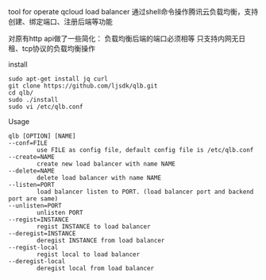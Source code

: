 tool for operate qcloud load balancer
通过shell命令操作腾讯云负载均衡，支持创建、绑定端口、注册后端等功能

对原有http api做了一些简化：
负载均衡后端的端口必须相等
只支持内网无日租、tcp协议的负载均衡操作

install

```
sudo apt-get install jq curl
git clone https://github.com/ljsdk/qlb.git
cd qlb/
sudo ./install 
sudo vi /etc/qlb.conf
```

Usage
```
qlb [OPTION] [NAME]
--conf=FILE
        use FILE as config file, default config file is /etc/qlb.conf
--create=NAME
        create new load balancer with name NAME
--delete=NAME
        delete load balancer with name NAME
--listen=PORT
        load balancer listen to PORT. (load balancer port and backend port are same)
--unlisten=PORT
        unlisten PORT
--regist=INSTANCE
        regist INSTANCE to load balancer
--deregist=INSTANCE
        deregist INSTANCE from load balancer
--regist-local
        regist local to load balancer
--deregist-local
        deregist local from load balancer
```
